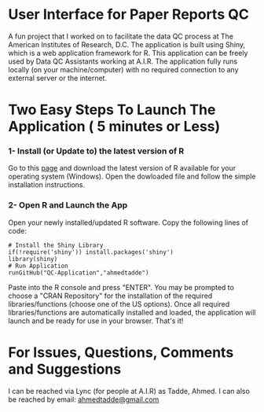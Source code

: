 # User Interface for Paper Reports QC
A fun project that I worked on to facilitate the data QC process at The American Institutes of Research, D.C. The application is built using Shiny, which is a web application framework for R. This application can be freely used by Data QC Assistants working at A.I.R. The application fully runs locally (on your machine/computer) with no required connection to any external server or the internet.



# Two Easy Steps To Launch The Application ( 5 minutes or Less)
### 1- Install (or Update to) the latest version of R
Go to this [page](https://cran.rstudio.com/) and download the latest version of R available for your operating system (Windows). Open the dowloaded file and follow the simple installation instructions.

### 2- Open R and Launch the App
Open your newly installed/updated R software. Copy the following lines of code:
```
# Install the Shiny Library
if(!require('shiny')) install.packages('shiny')
library(shiny)
# Run Application
runGitHub("QC-Application","ahmedtadde")

```
Paste into the R console and press "ENTER". You may be prompted to choose a "CRAN Repository" for the installation of the required libraries/functions (choose one of the US options). Once all required libraries/functions are automatically installed and loaded, the application will launch and be ready for use in your browser. That's it!

# For Issues, Questions, Comments and Suggestions
I can be reached via Lync (for people at A.I.R) as Tadde, Ahmed. I can also be reached by email: ahmedtadde@gmail.com
